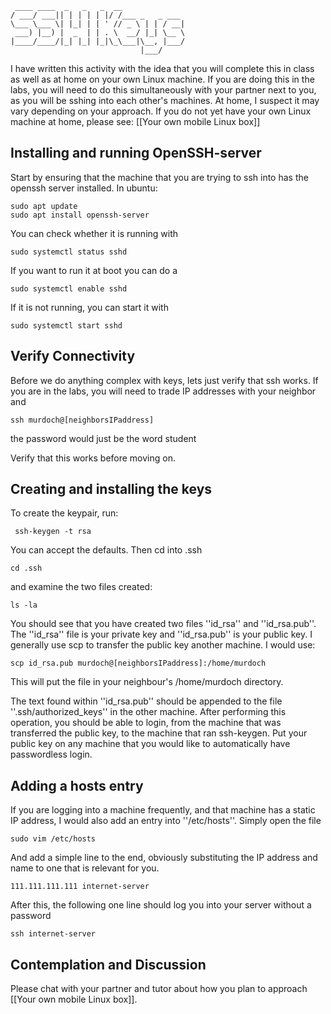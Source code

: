 ```
 ____ ____  _   _   _  __              
/ ___/ ___|| | | | | |/ /___ _   _ ___ 
\___ \___ \| |_| | | ' // _ \ | | / __|
 ___) |__) |  _  | | . \  __/ |_| \__ \
|____/____/|_| |_| |_|\_\___|\__, |___/
                             |___/     
```

I have written this activity with the idea that you will complete this in class as well as at home on your own Linux machine. If you are doing this in the labs, you will need to do this simultaneously with your partner next to you, as you will be sshing into each other's machines. At home, I suspect it may vary depending on your approach. If you do not yet have your own Linux machine at home, please see: [[Your own mobile Linux box]]

## Installing and running OpenSSH-server 

Start by ensuring that the machine that you are trying to ssh into has the openssh server installed. In ubuntu:

	sudo apt update
	sudo apt install openssh-server

You can check whether it is running with

	sudo systemctl status sshd

If you want to run it at boot you can do a 

	sudo systemctl enable sshd

If it is not running, you can start it with

	sudo systemctl start sshd
 
## Verify Connectivity

Before we do anything complex with keys, lets just verify that ssh works. If you are in the labs, you will need to trade IP addresses with your neighbor and

	ssh murdoch@[neighborsIPaddress]

the password would just be the word student

Verify that this works before moving on.

## Creating and installing the keys

To create the keypair, run:

	 ssh-keygen -t rsa

You can accept the defaults. Then cd into .ssh 

	cd .ssh

and examine the two files created:

	ls -la

You should see that you have created two files ''id_rsa'' and ''id_rsa.pub''. The ''id_rsa'' file is your private key and ''id_rsa.pub'' is your public key. I generally use scp to transfer the public key another machine. I would use:

	scp id_rsa.pub murdoch@[neighborsIPaddress]:/home/murdoch
	
This will put the file in your neighbour's /home/murdoch directory. 

The text found within ''id_rsa.pub'' should be appended to the file ''.ssh/authorized_keys'' in the other machine. After performing this operation, you should be able to login, from the machine that was transferred the public key, to the machine that ran ssh-keygen. Put your public key on any machine that you would like to automatically have passwordless login.

## Adding a hosts entry 

If you are logging into a machine frequently, and that machine has a static IP address, I would also add an entry into ''/etc/hosts''. Simply open the file

	sudo vim /etc/hosts

And add a simple line to the end, obviously substituting the IP address and name to one that is relevant for you.

	111.111.111.111 internet-server

After this, the following one line should log you into your server without a password

	ssh internet-server

## Contemplation and Discussion

Please chat with your partner and tutor about how you plan to approach [[Your own mobile Linux box]].

